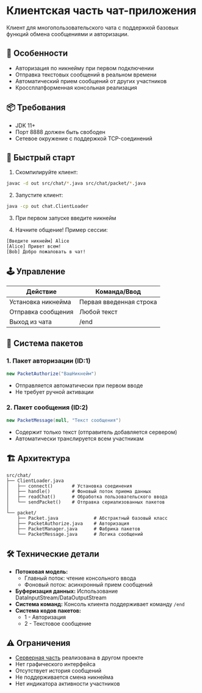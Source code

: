 # Клиентская часть чат-приложения

Клиент для многопользовательского чата с поддержкой базовых функций обмена сообщениями и авторизации.

## 🌟 Особенности
- Авторизация по никнейму при первом подключении
- Отправка текстовых сообщений в реальном времени
- Автоматический прием сообщений от других участников
- Кроссплатформенная консольная реализация

## 📦 Требования
- JDK 11+
- Порт 8888 должен быть свободен
- Сетевое окружение с поддержкой TCP-соединений

## 🚀 Быстрый старт
1. Скомпилируйте клиент:
```bash
javac -d out src/chat/*.java src/chat/packet/*.java
```
2. Запустите клиент:
```bash
java -cp out chat.ClientLoader
```
3. При первом запуске введите никнейм

4. Начните общение! Пример сессии:
```
[Введите никнейм] Alice
[Alice] Привет всем!
[Bob] Добро пожаловать в чат!
```

## 🕹️ Управление
| Действие           | Команда/Ввод             |
|--------------------|--------------------------|
| Установка никнейма | Первая введенная  строка |
| Отправка сообщения | Любой текст              |
| Выход из чата      | /end                     |

## 📡 Система пакетов
### 1. Пакет авторизации (ID:1)
```java
new PacketAuthorize("ВашНикнейм")
```
- Отправляется автоматически при первом вводе 
- Не требует ручной активации

### 2. Пакет сообщения (ID:2)
```java
new PacketMessage(null, "Текст сообщения")
```
- Содержит только текст (отправитель добавляется сервером)
- Автоматически транслируется всем участникам

## 🏗️ Архитектура
```
src/chat/
├── ClientLoader.java
│   ├── connect()       # Установка соединения
│   ├── handle()        # Фоновый поток приема данных
│   ├── readChat()      # Обработка пользовательского ввода
│   └── sendPacket()    # Отправка сериализованных пакетов
│
└── packet/
    ├── Packet.java             # Абстрактный базовый класс
    ├── PacketAuthorize.java    # Авторизация
    ├── PacketManager.java      # Фабрика пакетов
    └── PacketMessage.java      # Логика сообщений
```

## 🛠️ Технические детали
- **Потоковая модель:** 
  - Главный поток: чтение консольного ввода 
  - Фоновый поток: асинхронный прием сообщений
- **Буферизация данных:** Использование DataInputStream/DataOutputStream
- **Система команд:** Консоль клиента поддерживает команду `/end`
- **Система кодов пакетов:**
  - 1 - Авторизация 
  - 2 - Текстовое сообщение

## ⚠️ Ограничения
- [Серверная часть](https://github.com/Omuny/Server_Chat) реализована в другом проекте 
- Нет графического интерфейса 
- Отсутствует история сообщений 
- Не поддерживается смена никнейма 
- Нет индикатора активности участников